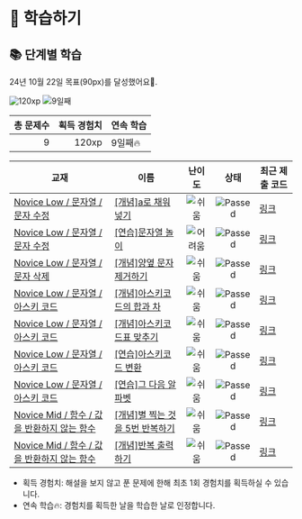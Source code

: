 # 📖 학습하기

## 📚 단계별 학습
24년 10월 22일 목표(90px)를 달성했어요🥳.

![120xp](https://img.shields.io/badge/EXP-120xp-%235cb85c.svg?for-the-badge)
![9일째](https://img.shields.io/badge/연속학습-9일째-%23E34F26.svg?for-the-badge)

|총 문제수|획득 경험치|연속 학습|
|---:|---:|---|
9|120xp|9일째🔥|

|교재|이름|난이도|상태|최근 제출 코드|
|---|---|:---:|:---:|---|
|[Novice Low / 문자열 / 문자 수정](https://www.codetree.ai/missions?missionId=4)|[[개념]a로 채워넣기](https://www.codetree.ai/missions/4/problems/filling-with-a)|![쉬움][easy]|![Passed][passed]|[링크](https://github.com/young3479/codetree-TILs/blob/main/241022/a%EB%A1%9C%20%EC%B1%84%EC%9B%8C%EB%84%A3%EA%B8%B0/filling-with-a.py)|
|[Novice Low / 문자열 / 문자 수정](https://www.codetree.ai/missions?missionId=4)|[[연습]문자열 놀이](https://www.codetree.ai/missions/4/problems/play-with-string)|![어려움][hard]|![Passed][passed]|[링크](https://github.com/young3479/codetree-TILs/blob/main/241022/%EB%AC%B8%EC%9E%90%EC%97%B4%20%EB%86%80%EC%9D%B4/play-with-string.py)|
|[Novice Low / 문자열 / 문자 삭제](https://www.codetree.ai/missions?missionId=4)|[[개념]양옆 문자 제거하기](https://www.codetree.ai/missions/4/problems/del-both-side-char)|![쉬움][easy]|![Passed][passed]|[링크](https://github.com/young3479/codetree-TILs/blob/main/241022/%EC%96%91%EC%98%86%20%EB%AC%B8%EC%9E%90%20%EC%A0%9C%EA%B1%B0%ED%95%98%EA%B8%B0/del-both-side-char.py)|
|[Novice Low / 문자열 / 아스키 코드](https://www.codetree.ai/missions?missionId=4)|[[개념]아스키코드의 합과 차](https://www.codetree.ai/missions/4/problems/sum-and-subtract-in-ASCII)|![쉬움][easy]|![Passed][passed]|[링크](https://github.com/young3479/codetree-TILs/blob/main/241022/%EC%95%84%EC%8A%A4%ED%82%A4%EC%BD%94%EB%93%9C%EC%9D%98%20%ED%95%A9%EA%B3%BC%20%EC%B0%A8/sum-and-subtract-in-ASCII.py)|
|[Novice Low / 문자열 / 아스키 코드](https://www.codetree.ai/missions?missionId=4)|[[개념]아스키코드표 맞추기](https://www.codetree.ai/missions/4/problems/chart-of-ASCII)|![쉬움][easy]|![Passed][passed]|[링크](https://github.com/young3479/codetree-TILs/blob/main/241022/%EC%95%84%EC%8A%A4%ED%82%A4%EC%BD%94%EB%93%9C%ED%91%9C%20%EB%A7%9E%EC%B6%94%EA%B8%B0/chart-of-ASCII.py)|
|[Novice Low / 문자열 / 아스키 코드](https://www.codetree.ai/missions?missionId=4)|[[연습]아스키코드 변환](https://www.codetree.ai/missions/4/problems/convert-to-ascii)|![쉬움][easy]|![Passed][passed]|[링크](https://github.com/young3479/codetree-TILs/blob/main/241022/%EC%95%84%EC%8A%A4%ED%82%A4%EC%BD%94%EB%93%9C%20%EB%B3%80%ED%99%98/convert-to-ascii.py)|
|[Novice Low / 문자열 / 아스키 코드](https://www.codetree.ai/missions?missionId=4)|[[연습]그 다음 알파벳](https://www.codetree.ai/missions/4/problems/next-alphabet)|![쉬움][easy]|![Passed][passed]|[링크](https://github.com/young3479/codetree-TILs/blob/main/241022/%EA%B7%B8%20%EB%8B%A4%EC%9D%8C%20%EC%95%8C%ED%8C%8C%EB%B2%B3/next-alphabet.py)|
|[Novice Mid / 함수 / 값을 반환하지 않는 함수](https://www.codetree.ai/missions?missionId=5)|[[개념]별 찍는 것을 5번 반복하기](https://www.codetree.ai/missions/5/problems/repeat-shooting-the-stars-five-times)|![쉬움][easy]|![Passed][passed]|[링크](https://github.com/young3479/codetree-TILs/blob/main/241022/%EB%B3%84%20%EC%B0%8D%EB%8A%94%20%EA%B2%83%EC%9D%84%205%EB%B2%88%20%EB%B0%98%EB%B3%B5%ED%95%98%EA%B8%B0/repeat-shooting-the-stars-five-times.py)|
|[Novice Mid / 함수 / 값을 반환하지 않는 함수](https://www.codetree.ai/missions?missionId=5)|[[개념]반복 출력하기](https://www.codetree.ai/missions/5/problems/repeated-output)|![쉬움][easy]|![Passed][passed]|[링크](https://github.com/young3479/codetree-TILs/blob/main/241022/%EB%B0%98%EB%B3%B5%20%EC%B6%9C%EB%A0%A5%ED%95%98%EA%B8%B0/repeated-output.py)|


* 획득 경험치: 해설을 보지 않고 푼 문제에 한해 최초 1회 경험치를 획득하실 수 있습니다.
* 연속 학습🔥: 경험치를 획득한 날을 학습한 날로 인정합니다.










[b5]: https://img.shields.io/badge/Bronze_5-%235D3E31.svg
[b4]: https://img.shields.io/badge/Bronze_4-%235D3E31.svg
[b3]: https://img.shields.io/badge/Bronze_3-%235D3E31.svg
[b2]: https://img.shields.io/badge/Bronze_2-%235D3E31.svg
[b1]: https://img.shields.io/badge/Bronze_1-%235D3E31.svg
[s5]: https://img.shields.io/badge/Silver_5-%23394960.svg
[s4]: https://img.shields.io/badge/Silver_4-%23394960.svg
[s3]: https://img.shields.io/badge/Silver_3-%23394960.svg
[s2]: https://img.shields.io/badge/Silver_2-%23394960.svg
[s1]: https://img.shields.io/badge/Silver_1-%23394960.svg
[g5]: https://img.shields.io/badge/Gold_5-%23FFC433.svg
[g4]: https://img.shields.io/badge/Gold_4-%23FFC433.svg
[g3]: https://img.shields.io/badge/Gold_3-%23FFC433.svg
[g2]: https://img.shields.io/badge/Gold_2-%23FFC433.svg
[g1]: https://img.shields.io/badge/Gold_1-%23FFC433.svg
[p5]: https://img.shields.io/badge/Platinum_5-%2376DDD8.svg
[p4]: https://img.shields.io/badge/Platinum_4-%2376DDD8.svg
[p3]: https://img.shields.io/badge/Platinum_3-%2376DDD8.svg
[p2]: https://img.shields.io/badge/Platinum_2-%2376DDD8.svg
[p1]: https://img.shields.io/badge/Platinum_1-%2376DDD8.svg
[passed]: https://img.shields.io/badge/Passed-%23009D27.svg
[failed]: https://img.shields.io/badge/Failed-%23D24D57.svg
[easy]: https://img.shields.io/badge/쉬움-%235cb85c.svg?for-the-badge
[medium]: https://img.shields.io/badge/보통-%23FFC433.svg?for-the-badge
[hard]: https://img.shields.io/badge/어려움-%23D24D57.svg?for-the-badge